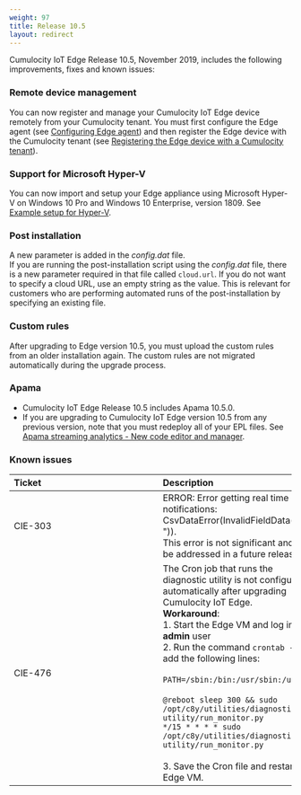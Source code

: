 ```yaml
---
weight: 97
title: Release 10.5
layout: redirect
---
```


Cumulocity IoT Edge Release 10.5, November 2019, includes the following improvements, fixes and known issues:

### Remote device management

You can now register and manage your Cumulocity IoT Edge device remotely from your Cumulocity tenant. You must first configure the Edge agent (see [Configuring Edge agent](/guides/edge/installation/#option-7-configure-edge-agent)) and then register the Edge device with the Cumulocity tenant (see [Registering the Edge device with a Cumulocity tenant](/guides/edge/usage/#registering-the-edge-device-with-the-cumulocity-tenant)).

### Support for Microsoft Hyper-V

You can now import and setup your Edge appliance using Microsoft Hyper-V on Windows 10 Pro and Windows 10 Enterprise, version 1809. See [Example setup for Hyper-V](/guides/edge/installation/#setting-up-hyper-v). 

### Post installation

A new parameter is added in the *config.dat* file.<br>If you are running the post-installation script using the *config.dat* file, there is a new  parameter required in that file called `cloud.url`. If you do not want to specify a cloud URL, use an empty string as the value. This is relevant for customers who are performing automated runs of the post-installation by specifying an existing file.

### Custom rules

After upgrading to Edge version 10.5, you must upload the custom rules from an older installation again. The custom rules are not migrated automatically during the upgrade process.

### Apama

* Cumulocity IoT Edge Release 10.5 includes Apama 10.5.0.
* If you are upgrading to Cumulocity IoT Edge version 10.5 from any previous version, note that you must redeploy all of your EPL files. See [Apama streaming analytics - New code editor and manager](/guides/release-notes/10-4-6/#apama-streaming-analytics-new-code-editor-and-manager).

### Known issues

|<div style="width:250px">Ticket</div>|Description
|:---|:---
|CIE-303|ERROR: Error getting real time notifications: CsvDataError(InvalidFieldData(0, " ")).<br>This error is not significant and will be addressed in a future release.|
|CIE-476|The Cron job that runs the diagnostic utility is not configured automatically after upgrading Cumulocity IoT Edge.<br>**Workaround**:<br>1. Start the Edge VM and log in as **admin** user<br>2. Run the command `crontab -e` and add the following lines:<br><br>`PATH=/sbin:/bin:/usr/sbin:/usr/bin`<br><br> `@reboot sleep 300 && sudo /opt/c8y/utilities/diagnostic-utility/run_monitor.py`<br>`*/15 * * * * sudo /opt/c8y/utilities/diagnostic-utility/run_monitor.py`<br><br>3. Save the Cron file and restart the Edge VM. 